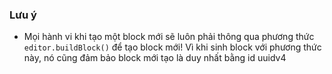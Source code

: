### Lưu ý
- Mọi hành vi khi tạo một block mới sẽ luôn phải thông qua phương thức `editor.buildBlock()` để tạo block mới! Vì khi sinh block với phương thức này, nó cũng đảm bảo block mới tạo là duy nhất bằng id uuidv4

